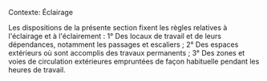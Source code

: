 Contexte: Éclairage

Les dispositions de la présente section fixent les règles relatives à l'éclairage et à l'éclairement : 1° Des locaux de travail et de leurs dépendances, notamment les passages et escaliers ; 2° Des espaces extérieurs où sont accomplis des travaux permanents ; 3° Des zones et voies de circulation extérieures empruntées de façon habituelle pendant les heures de travail.
